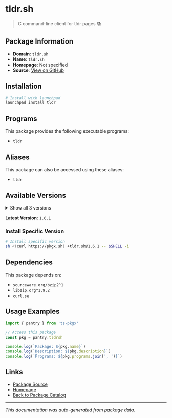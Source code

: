 # tldr.sh

> C command-line client for tldr pages 📚

## Package Information

- **Domain**: `tldr.sh`
- **Name**: `tldr.sh`
- **Homepage**: Not specified
- **Source**: [View on GitHub](https://github.com/pkgxdev/pantry/tree/main/projects/tldr.sh/package.yml)

## Installation

```bash
# Install with launchpad
launchpad install tldr
```

## Programs

This package provides the following executable programs:

- `tldr`

## Aliases

This package can also be accessed using these aliases:

- `tldr`

## Available Versions

<details>
<summary>Show all 3 versions</summary>

- `1.6.1`, `1.6.0`, `1.5.0`

</details>

**Latest Version**: `1.6.1`

### Install Specific Version

```bash
# Install specific version
sh <(curl https://pkgx.sh) +tldr.sh@1.6.1 -- $SHELL -i
```

## Dependencies

This package depends on:

- `sourceware.org/bzip2^1`
- `libzip.org^1.9.2`
- `curl.se`

## Usage Examples

```typescript
import { pantry } from 'ts-pkgx'

// Access this package
const pkg = pantry.tldrsh

console.log(`Package: ${pkg.name}`)
console.log(`Description: ${pkg.description}`)
console.log(`Programs: ${pkg.programs.join(', ')}`)
```

## Links

- [Package Source](https://github.com/pkgxdev/pantry/tree/main/projects/tldr.sh/package.yml)
- [Homepage](#)
- [Back to Package Catalog](../package-catalog.md)

---

*This documentation was auto-generated from package data.*
